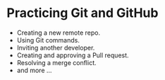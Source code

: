  # Practicing Git and GitHub 
 - Creating a new remote repo.
 - Using Git commands.
 - Inviting another developer.
 - Creating and approving a Pull request.
 - Resolving a merge conflict.
 - and more …